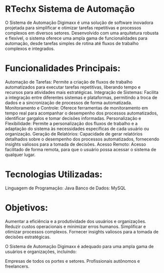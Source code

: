 # RTechx Sistema de Automação
 O Sistema de Automação Digimaxx é uma solução de software inovadora projetada para simplificar e otimizar tarefas repetitivas e processos complexos em diversos setores. Desenvolvido com uma arquitetura robusta e flexível, o sistema oferece uma ampla gama de funcionalidades para automação, desde tarefas simples de rotina até fluxos de trabalho complexos e integrados.

# Funcionalidades Principais:

Automação de Tarefas: Permite a criação de fluxos de trabalho automatizados para executar tarefas repetitivas, liberando tempo e recursos para atividades mais estratégicas.
Integração de Sistemas: Facilita a integração entre diferentes sistemas e plataformas, permitindo a troca de dados e a sincronização de processos de forma automatizada.
Monitoramento e Controle: Oferece ferramentas de monitoramento em tempo real para acompanhar o desempenho dos processos automatizados, identificar gargalos e tomar decisões informadas.
Personalização e Flexibilidade: Permite a personalização dos fluxos de trabalho e a adaptação do sistema às necessidades específicas de cada usuário ou organização.
Geração de Relatórios: Capacidade de gerar relatórios detalhados sobre o desempenho dos processos automatizados, fornecendo insights valiosos para a tomada de decisões.
Acesso Remoto: Acesso facilitado de forma remota, para que o usuário possa acessar o sistema de qualquer lugar.

# Tecnologias Utilizadas:
Linguagem de Programação: Java
Banco de Dados: MySQL

# Objetivos:

Aumentar a eficiência e a produtividade dos usuários e organizações.
Reduzir custos operacionais e minimizar erros humanos.
Simplificar e otimizar processos complexos.
Fornecer insights valiosos para a tomada de decisões estratégicas.

O Sistema de Automação Digimaxx é adequado para uma ampla gama de usuários e organizações, incluindo:

Empresas de todos os portes e setores.
Profissionais autônomos e freelancers.
